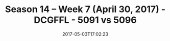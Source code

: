 ---
title: Season 14 – Week 7 (April 30, 2017) - DCGFFL - 5091 vs 5096
teams_score:
- team: 5091
  score:
- team: 5096
  score: 0
mvp: N/A
game-ball: N/A
season: 14
week: 7
date: '2017-05-03T17:02:23'
pageid: season-14-week-7-april-30-2017-5091-vs-5096
---
